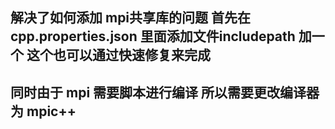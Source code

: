 ## 解决了如何添加 mpi共享库的问题 首先在cpp.properties.json 里面添加文件includepath 加一个 这个也可以通过快速修复来完成
## 同时由于 mpi 需要脚本进行编译 所以需要更改编译器 为 mpic++